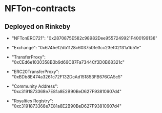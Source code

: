 # NFTon-contracts

## Deployed on Rinkeby
* "NFTonERC721": "0x2870875E582c98982Dee9557249921F400196138"

* "Exchange": "0x6745e12db1128c603750fe3cc23ef02131a1b51e"

* "TransferProxy": "0xCEd6e1030358B3b9d66C87Fa7344Cf3D0B68321c"

* "ERC20TransferProxy": "0xBDb8E474a3261c72F132DcAd151853FB676CA5c5"

* "Community Address": "0xc3191873368e7E81a8E2B90BeD627F93810607d4"

* "Royalties Registry": "0xc3191873368e7E81a8E2B90BeD627F93810607d4"
